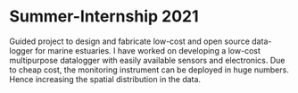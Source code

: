 # Summer-Internship 2021
Guided project to design and fabricate low-cost and open source data-logger for marine estuaries.
I have worked on developing a low-cost multipurpose datalogger with easily available sensors and electronics. Due to cheap cost, the monitoring instrument can be deployed in huge numbers. Hence increasing the spatial distribution in the data. 

